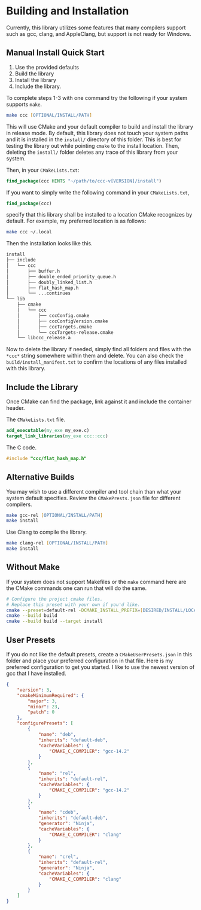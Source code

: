 # Building and Installation

Currently, this library utilizes some features that many compilers support such as gcc, clang, and AppleClang, but support is not ready for Windows.

## Manual Install Quick Start

1. Use the provided defaults
2. Build the library
3. Install the library
4. Include the library.

To complete steps 1-3 with one command try the following if your system supports `make`.

```zsh
make ccc [OPTIONAL/INSTALL/PATH]
```

This will use CMake and your default compiler to build and install the library in release mode. By default, this library does not touch your system paths and it is installed in the `install/` directory of this folder. This is best for testing the library out while pointing `cmake` to the install location. Then, deleting the `install/` folder deletes any trace of this library from your system.

Then, in your `CMakeLists.txt`:

```cmake
find_package(ccc HINTS "~/path/to/ccc-v[VERSION]/install")
```

If you want to simply write the following command in your `CMakeLists.txt`,

```cmake
find_package(ccc)
```

specify that this library shall be installed to a location CMake recognizes by default. For example, my preferred location is as follows:

```zsh
make ccc ~/.local
```

Then the installation looks like this.

```txt
install
├── include
│   └── ccc
│       ├── buffer.h
│       ├── double_ended_priority_queue.h
│       ├── doubly_linked_list.h
│       ├── flat_hash_map.h
│       └── ...continues
└── lib
    ├── cmake
    │   └── ccc
    │       ├── cccConfig.cmake
    │       ├── cccConfigVersion.cmake
    │       ├── cccTargets.cmake
    │       └── cccTargets-release.cmake
    └── libccc_release.a
```

Now to delete the library if needed, simply find all folders and files with the `*ccc*` string somewhere within them and delete. You can also check the `build/install_manifest.txt` to confirm the locations of any files installed with this library.

## Include the Library

Once CMake can find the package, link against it and include the container header.

The `CMakeLists.txt` file.

```cmake
add_executable(my_exe my_exe.c)
target_link_libraries(my_exe ccc::ccc)
```

The C code.

```.c
#include "ccc/flat_hash_map.h"
```

## Alternative Builds

You may wish to use a different compiler and tool chain than what your system default specifies. Review the `CMakePrests.json` file for different compilers.

```zsh
make gcc-rel [OPTIONAL/INSTALL/PATH]
make install
```

Use Clang to compile the library.

```zsh
make clang-rel [OPTIONAL/INSTALL/PATH]
make install
```

## Without Make

If your system does not support Makefiles or the `make` command here are the CMake commands one can run that will do the same.

```zsh
# Configure the project cmake files.
# Replace this preset with your own if you'd like.
cmake --preset=default-rel -DCMAKE_INSTALL_PREFIX=[DESIRED/INSTALL/LOCATION]
cmake --build build
cmake --build build --target install
```

## User Presets

If you do not like the default presets, create a `CMakeUserPresets.json` in this folder and place your preferred configuration in that file. Here is my preferred configuration to get you started. I like to use the newest version of gcc that I have installed.

```json
{
    "version": 3,
    "cmakeMinimumRequired": {
        "major": 3,
        "minor": 23,
        "patch": 0
    },
    "configurePresets": [
        {
            "name": "deb",
            "inherits": "default-deb",
            "cacheVariables": {
                "CMAKE_C_COMPILER": "gcc-14.2"
            }
        },
        {
            "name": "rel",
            "inherits": "default-rel",
            "cacheVariables": {
                "CMAKE_C_COMPILER": "gcc-14.2"
            }
        },
        {
            "name": "cdeb",
            "inherits": "default-deb",
            "generator": "Ninja",
            "cacheVariables": {
                "CMAKE_C_COMPILER": "clang"
            }
        },
        {
            "name": "crel",
            "inherits": "default-rel",
            "generator": "Ninja",
            "cacheVariables": {
                "CMAKE_C_COMPILER": "clang"
            }
        }
    ]
}
```
